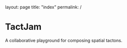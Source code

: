 layout: page
title: "index"
permalink: /

# TactJam

A collaborative playground for composing spatial tactons.
